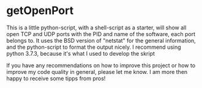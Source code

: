 # getOpenPort

This is a little python-script, with a shell-script as a starter, will show all open TCP and UDP ports
with the PID and name of the software, each port belongs to.
It uses the BSD version of "netstat" for the general information, and the python-script to format
the output nicely. I recommend using python 3.7.3, because it's what I used to develop the skript

If you have any recommendations on how to improve this project or how to improve my code quality in 
general, please let me know.
I am more then happy to receive some tipps from pros!
